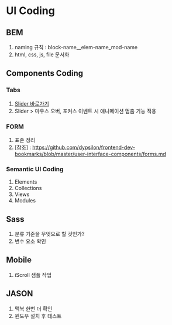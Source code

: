 # UI Coding

## BEM
1. naming 규칙 : block-name__elem-name_mod-name
2. html, css, js, file 문서화



## Components Coding

### Tabs 
1. [Slider 바로가기](http://thegi01.github.io/ui/module/tabs/slider.html)
2. Slider > 마우스 오버, 포커스 이벤트 시 애니메이션 멈춤 기능 적용



### FORM
1. 표준 정리
2. [참조] : https://github.com/dypsilon/frontend-dev-bookmarks/blob/master/user-interface-components/forms.md


### Semantic UI Coding
1. Elements 
2. Collections
3. Views
4. Modules



## Sass
1. 분류 기준을 무엇으로 할 것인가?
2. 변수 요소 확인



## Mobile
1. iScroll 샘플 작업



## JASON 
1. 맥북 한번 더 확인
2. 윈도우 설치 후 테스트 



